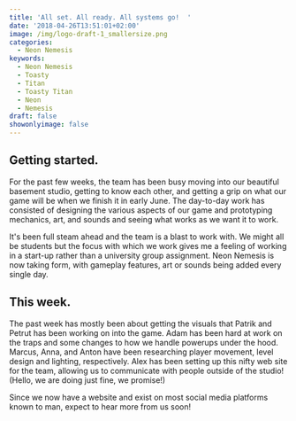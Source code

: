 ```yaml
---
title: 'All set. All ready. All systems go!  '
date: '2018-04-26T13:51:01+02:00'
image: /img/logo-draft-1_smallersize.png
categories:
  - Neon Nemesis
keywords:
  - Neon Nemesis
  - Toasty
  - Titan
  - Toasty Titan
  - Neon
  - Nemesis
draft: false
showonlyimage: false
---
```

## Getting started.

For the past few weeks, the team has been busy moving into our beautiful basement studio, getting to know each other, and getting a grip on what our game will be when we finish it in early June. The day-to-day work has consisted of designing the various aspects of our game and prototyping mechanics, art, and sounds and seeing what works as we want it to work. 

It's been full steam ahead and the team is a blast to work with. We might all be students but the focus with which we work gives me a feeling of working in a start-up rather than a university group assignment. Neon Nemesis is now taking form, with gameplay features, art or sounds being added every single day.

## This week. 

The past week has mostly been about getting the visuals that Patrik and Petrut has been working on into the game. Adam has been hard at work on the traps and some changes to how we handle powerups under the hood. Marcus, Anna, and Anton have been researching player movement, level design and lighting, respectively. Alex has been setting up this nifty web site for the team, allowing us to communicate with people outside of the studio! (Hello, we are doing just fine, we promise!)    

Since we now have a website and exist on most social media platforms known to man, expect to hear more from us soon!
